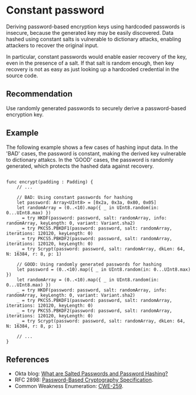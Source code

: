 # Constant password
Deriving password-based encryption keys using hardcoded passwords is insecure, because the generated key may be easily discovered. Data hashed using constant salts is vulnerable to dictionary attacks, enabling attackers to recover the original input.

In particular, constant passwords would enable easier recovery of the key, even in the presence of a salt. If that salt is random enough, then key recovery is not as easy as just looking up a hardcoded credential in the source code.


## Recommendation
Use randomly generated passwords to securely derive a password-based encryption key.


## Example
The following example shows a few cases of hashing input data. In the 'BAD' cases, the password is constant, making the derived key vulnerable to dictionary attakcs. In the 'GOOD' cases, the password is randomly generated, which protects the hashed data against recovery.


```none

func encrypt(padding : Padding) {
	// ...

	// BAD: Using constant passwords for hashing
	let password: Array<UInt8> = [0x2a, 0x3a, 0x80, 0x05]
	let randomArray = (0..<10).map({ _ in UInt8.random(in: 0...UInt8.max) })
	_ = try HKDF(password: password, salt: randomArray, info: randomArray, keyLength: 0, variant: Variant.sha2)
	_ = try PKCS5.PBKDF1(password: password, salt: randomArray, iterations: 120120, keyLength: 0)
	_ = try PKCS5.PBKDF2(password: password, salt: randomArray, iterations: 120120, keyLength: 0)
	_ = try Scrypt(password: password, salt: randomArray, dkLen: 64, N: 16384, r: 8, p: 1)

	// GOOD: Using randomly generated passwords for hashing
	let password = (0..<10).map({ _ in UInt8.random(in: 0...UInt8.max) })
	let randomArray = (0..<10).map({ _ in UInt8.random(in: 0...UInt8.max) })
	_ = try HKDF(password: password, salt: randomArray, info: randomArray, keyLength: 0, variant: Variant.sha2)
	_ = try PKCS5.PBKDF1(password: password, salt: randomArray, iterations: 120120, keyLength: 0)
	_ = try PKCS5.PBKDF2(password: password, salt: randomArray, iterations: 120120, keyLength: 0)
	_ = try Scrypt(password: password, salt: randomArray, dkLen: 64, N: 16384, r: 8, p: 1)

	// ...
}

```

## References
* Okta blog: [What are Salted Passwords and Password Hashing?](https://www.okta.com/blog/2019/03/what-are-salted-passwords-and-password-hashing/)
* RFC 2898: [Password-Based Cryptography Specification](https://www.rfc-editor.org/rfc/rfc2898).
* Common Weakness Enumeration: [CWE-259](https://cwe.mitre.org/data/definitions/259.html).
